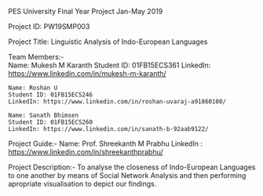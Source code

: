 PES University Final Year Project Jan-May 2019

Project ID:    PW19SMP003

Project Title: Linguistic Analysis of Indo-European Languages

Team Members:-  
	Name: Mukesh M Karanth
	Student ID: 01FB15ECS361
	LinkedIn: https://www.linkedin.com/in/mukesh-m-karanth/
	
	Name: Roshan U
	Student ID: 01FB15ECS246
	LinkedIn: https://www.linkedin.com/in/roshan-uvaraj-a91860100/
	
	Name: Sanath Bhimsen
	Student ID: 01FB15ECS260
	LinkedIn: https://www.linkedin.com/in/sanath-b-92aab9122/

Project Guide:-
	Name: Prof. Shreekanth M Prabhu
	LinkedIn : https://www.linkedin.com/in/shreekanthprabhu/

Project Description:-
	To analyse the closeness of Indo-European Languages to one another by means of Social Network Analysis 
	and then performing apropriate visualisation to depict our findings.
